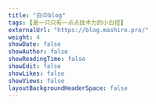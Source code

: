 ```yaml
---
title: "白のblog"
tags: [是一只只有一点点技术力的小白捏]
externalUrl: "https://blog.mashiro.pro/"
weight: 4
showDate: false
showAuthor: false
showReadingTime: false
showEdit: false
showLikes: false
showViews: false
layoutBackgroundHeaderSpace: false
---
```


